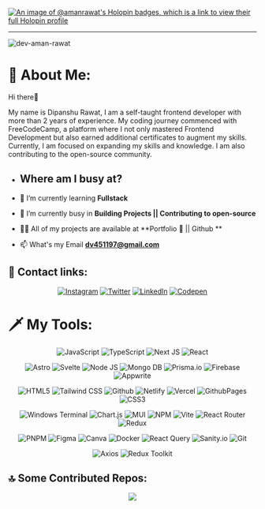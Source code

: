[![An image of @amanrawat's Holopin badges, which is a link to view their full Holopin profile](https://holopin.me/amanrawat)](https://holopin.io/@amanrawat)
<hr>
  
<div align="left">
<img src="https://komarev.com/ghpvc/?username=dev-aman-rawat&label=Profile%20views&color=03176e&style=for-the-badge" alt="dev-aman-rawat" />

# 🤔 About Me:
 <div> 
   <p> Hi there👋 </p> <p> My name is Dipanshu Rawat, I am a self-taught frontend developer with more than 2 years of experience. My coding journey commenced with FreeCodeCamp, a platform where I not only mastered Frontend Development but also earned additional certificates to augment my skills. Currently, I am focused on expanding my skills and knowledge. I am also contributing to the open-source community. </p> 
 </div>
 
- ## Where am I busy at?

- 🌱 I’m currently learning **Fullstack**

- 🔭 I’m currently busy in **Building Projects || Contributing to open-source** 
  
- 👨‍💻 All of my projects are available at **Portfolio 🚧 || Github **
  
- 📫 What's my Email **dv451197@gmail.com**
  
</div>


## 🔎 Contact links:
<div align="center">

[![Instagram](https://img.shields.io/badge/Instagram-%23E4405F.svg?logo=Instagram&logoColor=white)](https://instagram.com/dipanshurdev)
[![Twitter](https://img.shields.io/badge/Twitter-%23000.svg?logo=X&logoColor=white)](https://twitter.com/dipanshurdev)
[![LinkedIn](https://img.shields.io/badge/LinkedIn-%230077B5.svg?logo=linkedin&logoColor=white)](https://linkedin.com/in/dipanshurdev) 
[![Codepen](https://img.shields.io/badge/Codepen-000000?style=for-the-badge&logo=codepen&logoColor=white)](https://codepen.io/dev-aman-rawat) 
</div>

# 🗡️ My Tools:
<div align="center">
  
![JavaScript](https://img.shields.io/badge/javascript-%23000000.svg?style=for-the-badge&logo=javascript&logoColor=%23F7DF1E) 
![TypeScript](https://img.shields.io/badge/typescript-%23007ACC.svg?style=for-the-badge&logo=typescript&logoColor=white)
![Next JS](https://img.shields.io/badge/Next-black?style=for-the-badge&logo=next.js&logoColor=white)
![React](https://img.shields.io/badge/react-%2300334a.svg?style=for-the-badge&logo=react&logoColor=%2361DAFB)

![Astro](https://img.shields.io/badge/Astro-%23000000.svg?style=for-the-badge&logo=astro&logoColor=#ffffff)
![Svelte](https://img.shields.io/badge/svelte-%23f1413d.svg?style=for-the-badge&logo=svelte&logoColor=white) 
![Node JS](https://img.shields.io/badge/NodeJS-%23000.svg?style=for-the-badge&logo=node.js&logoColor=)
![Mongo DB](https://img.shields.io/badge/mongoDB-%23000.svg?style=for-the-badge&logo=mongodb&logoColor=#ffffff)
![Prisma.io](https://img.shields.io/badge/prisma.io-%23025175.svg?style=for-the-badge&logo=prisma&logoColor=)
![Firebase](https://img.shields.io/badge/firebase-%23000000.svg?style=for-the-badge&logo=firebase)
![Appwrite](https://img.shields.io/badge/Appwrite-%23000000.svg?style=for-the-badge&logo=appwrite&logoColor=#FD356D)

![HTML5](https://img.shields.io/badge/html5-%23E34F26.svg?style=for-the-badge&logo=html5&logoColor=white) 
![Tailwind CSS](https://img.shields.io/badge/Tailwindcss-%23000.svg?style=for-the-badge&logo=tailwindcss)
![Github](https://img.shields.io/badge/Github-121013?style=for-the-badge&logo=github&logoColor=white)
![Netlify](https://img.shields.io/badge/netlify-%23000000.svg?style=for-the-badge&logo=netlify&logoColor=#00C7B7) 
![Vercel](https://img.shields.io/badge/vercel-%23000000.svg?style=for-the-badge&logo=vercel&logoColor=white)
![GithubPages](https://img.shields.io/badge/github%20pages-121013?style=for-the-badge&logo=github&logoColor=white)
![CSS3](https://img.shields.io/badge/css3-%231572B6.svg?style=for-the-badge&logo=css3&logoColor=white)

![Windows Terminal](https://img.shields.io/badge/Windows%20Terminal-%23000.svg?style=for-the-badge&logo=windows-terminal&logoColor=white)
![Chart.js](https://img.shields.io/badge/chart.js-F5788D.svg?style=for-the-badge&logo=chart.js&logoColor=white)
![MUI](https://img.shields.io/badge/MUI-%230081CB.svg?style=for-the-badge&logo=mui&logoColor=white) 
![NPM](https://img.shields.io/badge/NPM-%23CB3837.svg?style=for-the-badge&logo=npm&logoColor=white)
![Vite](https://img.shields.io/badge/vite-%23000F.svg?style=for-the-badge&logo=vite)
![React Router](https://img.shields.io/badge/React%20Router%20Dom-%23000.svg?style=for-the-badge&logo=reactrouter) 
![Redux](https://img.shields.io/badge/redux-%23593d88.svg?style=for-the-badge&logo=redux&logoColor=white)  

![PNPM](https://img.shields.io/badge/pnpm-%234a4a4a.svg?style=for-the-badge&logo=pnpm&logoColor=f69220)
![Figma](https://img.shields.io/badge/figma-%23000.svg?style=for-the-badge&logo=figma) 
![Canva](https://img.shields.io/badge/Canva-%23000.svg?style=for-the-badge&logo=Canva)
![Docker](https://img.shields.io/badge/docker-%23000.svg?style=for-the-badge) 
![React Query](https://img.shields.io/badge/React%20Query-%23000000.svg?style=for-the-badge&logo=reactquery&logoColor=blue)
![Sanity.io](https://img.shields.io/badge/Sanity-%23ffffff.svg?style=for-the-badge&logo=sanity&logoColor=#D6542A)
![Git](https://img.shields.io/badge/Git-%23000000.svg?style=for-the-badge&logo=git)

![Axios](https://img.shields.io/badge/Axios-%23000.svg?style=for-the-badge&logo=axios&logoColor=)
![Redux Toolkit](https://img.shields.io/badge/Redux%20Toolkit-%23593d88.svg?style=for-the-badge&logo=redux)          
</div>

## 🔝 Some Contributed Repos:

<div align="center">
  
![](https://github-contributor-stats.vercel.app/api?username=dipanshurdev&limit=10&hide=B,B+&theme=radical&hide_contributor_rank=false)

</div>
